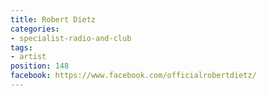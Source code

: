 ```yaml
---
title: Robert Dietz
categories:
- specialist-radio-and-club
tags:
- artist
position: 148
facebook: https://www.facebook.com/officialrobertdietz/
---
```



